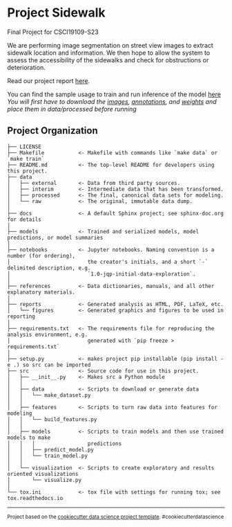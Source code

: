 Project Sidewalk
==============================

Final Project for CSCI19109-S23 

We are performing image segmentation on street view images to extract sidewalk location and information.  We then hope to allow the system to assess the accessibility of the sidewalks and check for obstructions or deterioration.

Read our project report [here](/docs/Project_Sidewalk_Report.ipynb).

You can find the sample usage to train and run inference of the model [here](notebooks/explorations/maskrcnn_demo.ipynb)
*You will first have to download the [images](https://drive.google.com/drive/folders/1zDr-Mbyi1xfLLS5Yb7ASAj9JSq2C5xDo?usp=sharing), [annotations](https://drive.google.com/drive/folders/1v48Wv8Wjl2TtHZR-Pll3x5FxrqT1JUcf?usp=drive_link), and [weights](https://drive.google.com/file/d/10qTvs6lsEsfWB0uYWw5HeXMrHRWBszIn/view?usp=sharing) and place them in data/processed before running*

Project Organization
------------

    ├── LICENSE
    ├── Makefile           <- Makefile with commands like `make data` or `make train`
    ├── README.md          <- The top-level README for developers using this project.
    ├── data
    │   ├── external       <- Data from third party sources.
    │   ├── interim        <- Intermediate data that has been transformed.
    │   ├── processed      <- The final, canonical data sets for modeling.
    │   └── raw            <- The original, immutable data dump.
    │
    ├── docs               <- A default Sphinx project; see sphinx-doc.org for details
    │
    ├── models             <- Trained and serialized models, model predictions, or model summaries
    │
    ├── notebooks          <- Jupyter notebooks. Naming convention is a number (for ordering),
    │                         the creator's initials, and a short `-` delimited description, e.g.
    │                         `1.0-jqp-initial-data-exploration`.
    │
    ├── references         <- Data dictionaries, manuals, and all other explanatory materials.
    │
    ├── reports            <- Generated analysis as HTML, PDF, LaTeX, etc.
    │   └── figures        <- Generated graphics and figures to be used in reporting
    │
    ├── requirements.txt   <- The requirements file for reproducing the analysis environment, e.g.
    │                         generated with `pip freeze > requirements.txt`
    │
    ├── setup.py           <- makes project pip installable (pip install -e .) so src can be imported
    ├── src                <- Source code for use in this project.
    │   ├── __init__.py    <- Makes src a Python module
    │   │
    │   ├── data           <- Scripts to download or generate data
    │   │   └── make_dataset.py
    │   │
    │   ├── features       <- Scripts to turn raw data into features for modeling
    │   │   └── build_features.py
    │   │
    │   ├── models         <- Scripts to train models and then use trained models to make
    │   │   │                 predictions
    │   │   ├── predict_model.py
    │   │   └── train_model.py
    │   │
    │   └── visualization  <- Scripts to create exploratory and results oriented visualizations
    │       └── visualize.py
    │
    └── tox.ini            <- tox file with settings for running tox; see tox.readthedocs.io


--------

<p><small>Project based on the <a target="_blank" href="https://drivendata.github.io/cookiecutter-data-science/">cookiecutter data science project template</a>. #cookiecutterdatascience</small></p>
